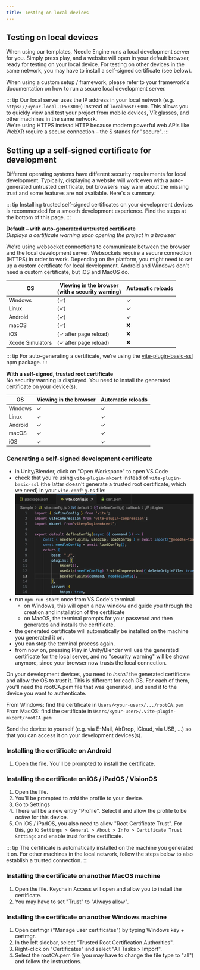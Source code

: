 ```yaml
---
title: Testing on local devices
---
```


## Testing on local devices

When using our templates, Needle Engine runs a local development server for you. Simply press play, and a website will open in your default browser, ready for testing on your local device. For testing on other devices in the same network, you may have to install a self-signed certificate (see below).

When using a custom setup / framework, please refer to your framework's documentation on how to run a secure local development server.  

::: tip
Our local server uses the IP address in your local network (e.g. `https://<your-local-IP>:3000`) instead of `localhost:3000`.  This allows you to quickly view and test your project from mobile devices, VR glasses, and other machines in the same network.  
We're using HTTPS instead HTTP because modern powerful web APIs like WebXR require a secure connection – the S stands for "secure".
:::

## Setting up a self-signed certificate for development

Different operating systems have different security requirements for local development. Typically, displaying a website will work even with a auto-generated untrusted certificate, but browsers may warn about the missing trust and some features are not available. Here's a summary:

::: tip
Installing trusted self-signed certificates on your development devices is recommended for a smooth development experience. Find the steps at the bottom of this page.
:::

**Default – with auto-generated untrusted certificate**  
_Displays a certificate warning upon opening the project in a browser_

We're using websocket connections to communicate between the browser and the local development server. Websockets require a secure connection (HTTPS) in order to work. Depending on the platform, you might need to set up a custom certificate for local development. Android and Windows don't need a custom certificate, but iOS and MacOS do.

| OS | Viewing in the browser<br/>(with a security warning) | Automatic reloads |
| --- | --- | --- |
| Windows | (✓) | ✓ |
| Linux | (✓) | ✓ |
| Android | (✓) | ✓ |
| macOS | (✓) | ❌ |
| iOS | (✓ after page reload) | ❌ |
| Xcode Simulators | (✓ after page reload) | ❌ |

::: tip
For auto-generating a certificate, we're using the [vite-plugin-basic-ssl](https://github.com/vitejs/vite-plugin-basic-ssl) npm package.
:::

**With a self-signed, trusted root certificate**  
No security warning is displayed. You need to install the generated certificate on your device(s). 

| OS | Viewing in the browser | Automatic reloads |
| --- | --- | --- |
| Windows | ✓ | ✓ |
| Linux | ✓ | ✓ |
| Android | ✓ | ✓ |
| macOS | ✓ | ✓ |
| iOS | ✓ | ✓ |

### Generating a self-signed development certificate

- in Unity/Blender, click on "Open Workspace" to open VS Code
- check that you're using `vite-plugin-mkcert` instead of `vite-plugin-basic-ssl` (the latter doesn't generate a trusted root certificate, which we need) in your `vite.config.ts` file:
  ![](/testing/switch-to-mkcert.webp)
- run `npm run start` once from VS Code's terminal
  - on Windows, this will open a new window and guide you through the creation and installation of the certificate
  - on MacOS, the terminal prompts for your password and then generates and installs the certificate.
- the generated certificate will automatically be installed on the machine you generated it on.
- you can stop the terminal process again.
- from now on, pressing Play in Unity/Blender will use the generated certificate for the local server, and no "security warning" will be shown anymore, since your browser now trusts the local connection.

On your development devices, you need to _install_ the generated certificate and allow the OS to _trust_ it. This is different for each OS. For each of them, you'll need the rootCA.pem file that was generated, and send it to the device you want to authenticate.

From Windows: find the certificate in `Users/<your-user>/.../rootCA.pem`
From MacOS: find the certificate in `Users/<your-user>/.vite-plugin-mkcert/rootCA.pem`

Send the device to yourself (e.g. via E-Mail, AirDrop, iCloud, via USB, ...) so that you can access it on your development devices(s).

### Installing the certificate on Android

1. Open the file. You'll be prompted to install the certificate.

### Installing the certificate on iOS / iPadOS / VisionOS
1. Open the file.
2. You'll be prompted to _add_ the profile to your device.
3. Go to Settings
4. There will be a new entry "Profile". Select it and allow the profile to be _active_ for this device.
5. On iOS / iPadOS, you also need to allow "Root Certificate Trust". For this, go to `Settings > General > About > Info > Certificate Trust Settings` and enable trust for the certificate.

::: tip
The certificate is automatically installed on the machine you generated it on. For other machines in the local network, follow the steps below to also establish a trusted connection.
:::

### Installing the certificate on another MacOS machine
1. Open the file. Keychain Access will open and allow you to install the certificate. 
2. You may have to set "Trust" to "Always allow".

### Installing the certificate on another Windows machine
1. Open certmgr ("Manage user certificates") by typing Windows key + certmgr.
2. In the left sidebar, select "Trusted Root Certification Authorities".
3. Right-click on "Certificates" and select "All Tasks > Import".
4. Select the rootCA.pem file (you may have to change the file type to "all") and follow the instructions.